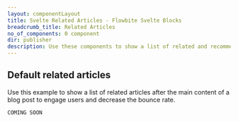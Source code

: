 ```yaml
---
layout: componentLayout
title: Svelte Related Articles - Flowbite Svelte Blocks
breadcrumb_title: Related Articles
no_of_components: 0 component
dir: publisher
description: Use these components to show a list of related and recommended blog posts and articles at the bottom of the main content area of an article or blog post page.
---
```


## Default related articles

Use this example to show a list of related articles after the main content of a blog post to engage users and decrease the bounce rate.

```svelte example hideOutput
COMING SOON
```
